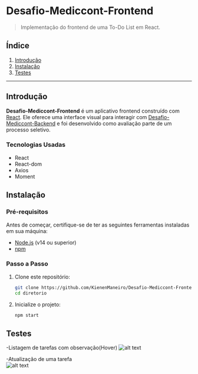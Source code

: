 # Desafio-Mediccont-Frontend

> Implementação do frontend de uma To-Do List em React.

## Índice

1. [Introdução](#introdução)
2. [Instalação](#instalação)
3. [Testes](#testes)

---

## Introdução

**Desafio-Mediccont-Frontend** é um aplicativo frontend construído com [React](https://reactjs.org/). Ele oferece uma interface visual para interagir com [Desafio-Mediccont-Backend](https://github.com/KienenManeiro/Desafio-Mediccont-Backend.git) e foi desenvolvido como avaliação parte de um processo seletivo.

### Tecnologias Usadas

- React
- React-dom
- Axios
- Moment

## Instalação

### Pré-requisitos

Antes de começar, certifique-se de ter as seguintes ferramentas instaladas em sua máquina:

- [Node.js](https://nodejs.org/en/) (v14 ou superior)
- [npm](https://www.npmjs.com/)

### Passo a Passo

1. Clone este repositório:

   ```bash
   git clone https://github.com/KienenManeiro/Desafio-Mediccont-Frontend.git
   cd diretorio
2. Inicialize o projeto:

   ```bash
   npm start

## Testes   
-Listagem de tarefas com observação(Hover)
![alt text](image1.png)

-Atualização de uma tarefa   
![alt text](image2.png)